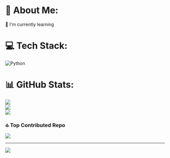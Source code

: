 # 💫 About Me:
🌱 I'm currently learning


# 💻 Tech Stack:
![Python](https://img.shields.io/badge/python-3670A0?style=for-the-badge&logo=python&logoColor=ffdd54)
# 📊 GitHub Stats:
![](https://github-readme-stats.vercel.app/api?username=Mister-Man7&theme=transparent&hide_border=false&include_all_commits=true&count_private=true)<br/>
![](https://github-readme-streak-stats.herokuapp.com/?user=Mister-Man7&theme=transparent&hide_border=false)<br/>
![](https://github-readme-stats.vercel.app/api/top-langs/?username=Mister-Man7&theme=transparent&hide_border=false&include_all_commits=true&count_private=true&layout=compact)

### 🔝 Top Contributed Repo
![](https://github-contributor-stats.vercel.app/api?username=Mister-Man7&limit=5&theme=tokyonight&combine_all_yearly_contributions=true)

---
[![](https://visitcount.itsvg.in/api?id=Mister-Man7&icon=3&color=7)](https://visitcount.itsvg.in)

<!-- Proudly created with GPRM ( https://gprm.itsvg.in ) -->
